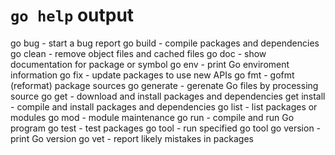 # `go help` output

go bug - start a bug report
go build - compile packages and dependencies
go clean - remove object files and cached files
go doc - show documentation for package or symbol
go env - print Go enviroment information
go fix - update packages to use new APIs
go fmt - gofmt (reformat) package sources
go generate - gerenate Go files by processing source
go get - download and install packages and dependencies
get install - compile and install packages and dependencies
go list - list packages or modules
go mod - module maintenance
go run - compile and run Go program
go test - test packages
go tool - run specified go tool
go version - print Go version
go vet - report likely mistakes in packages
